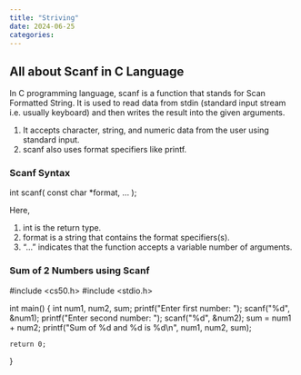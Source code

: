 ```yaml
---
title: "Striving"
date: 2024-06-25
categories:
---
```


## All about Scanf in C Language

In C programming language, scanf is a function that stands for Scan Formatted String. It is used to read data from stdin (standard input stream i.e. usually keyboard) and then writes the result into the given arguments.
1. It accepts character, string, and numeric data from the user using standard input.
2. scanf also uses format specifiers like printf.
### Scanf Syntax

int scanf( const char *format, ... );

Here,

1. int is the return type.
2. format is a string that contains the format specifiers(s).
3. “…” indicates that the function accepts a variable number of arguments.

### Sum of 2 Numbers using Scanf

#include <cs50.h>
#include <stdio.h>

int main() 
{
    int num1, num2, sum;
    printf("Enter first number: ");
    scanf("%d", &num1);
    printf("Enter second number: ");
    scanf("%d", &num2);
     sum = num1 + num2;
    printf("Sum of %d and %d is %d\n", num1, num2, sum);

    return 0;
}